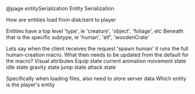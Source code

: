 @page entitySerialization Entity Serialization

How are entities load from disk/sent to player

Entities have a top level 'type', ie 'creature', 'object', 'foliage', etc
Beneath that is the specific subtype, ie 'human', 'elf', 'woodenCrate'


Lets say when the client receives the request 'spawn human' it runs the full human-creation macro. What then needs to be updated from the default for the macro?
Visual attributes
Equip state
current animation
movement state
idle state
gravity state
jump state
attack state


Specifically when loading files, also need to store server data
Which entity is the player's entity

